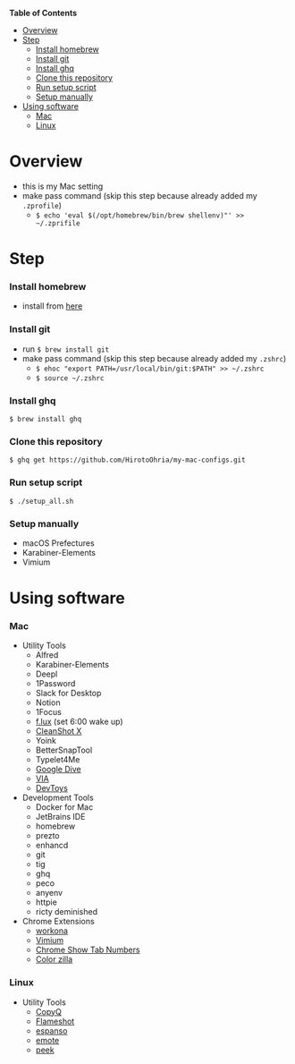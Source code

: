 <!-- START doctoc generated TOC please keep comment here to allow auto update -->
<!-- DON'T EDIT THIS SECTION, INSTEAD RE-RUN doctoc TO UPDATE -->
**Table of Contents**

- [Overview](#overview)
- [Step](#step)
    - [Install homebrew](#install-homebrew)
    - [Install git](#install-git)
    - [Install ghq](#install-ghq)
    - [Clone this repository](#clone-this-repository)
    - [Run setup script](#run-setup-script)
    - [Setup manually](#setup-manually)
- [Using software](#using-software)
    - [Mac](#mac)
    - [Linux](#linux)

<!-- END doctoc generated TOC please keep comment here to allow auto update -->

# Overview

- this is my Mac setting
- make pass command (skip this step because already added my `.zprofile`)
    - `$ echo 'eval $(/opt/homebrew/bin/brew shellenv)"' >> ~/.zprifile`

# Step

### Install homebrew

- install from [here](https://brew.sh/index)

### Install git

- run `$ brew install git`
- make pass command (skip this step because already added my `.zshrc`)
    - `$ ehoc "export PATH=/usr/local/bin/git:$PATH" >> ~/.zshrc`
    - `$ source ~/.zshrc`

### Install ghq

```shell
$ brew install ghq
```

### Clone this repository

```shell
$ ghq get https://github.com/HirotoOhria/my-mac-configs.git
```

### Run setup script

```shell
$ ./setup_all.sh
```

### Setup manually

- macOS Prefectures
- Karabiner-Elements
- Vimium

# Using software

### Mac

- Utility Tools
    - Alfred
    - Karabiner-Elements
    - Deepl
    - 1Password
    - Slack for Desktop
    - Notion
    - 1Focus
    - [f.lux](https://justgetflux.com/) (set 6:00 wake up)
    - [CleanShot X](https://cleanshot.com/)
    - Yoink
    - BetterSnapTool
    - Typelet4Me
    - [Google Dive](https://www.google.com/intl/ja_jp/drive/download/)
    - [VIA](https://github.com/the-via/releases/releases)
    - [DevToys](https://devtoys.app/)
- Development Tools
    - Docker for Mac
    - JetBrains IDE
    - homebrew
    - prezto
    - enhancd
    - git
    - tig
    - ghq
    - peco
    - anyenv
    - httpie
    - ricty deminished
- Chrome Extensions
    - [workona](https://chrome.google.com/webstore/detail/workona-tab-manager/ailcmbgekjpnablpdkmaaccecekgdhlh)
    - [Vimium](https://chrome.google.com/webstore/detail/vimium/dbepggeogbaibhgnhhndojpepiihcmeb)
    - [Chrome Show Tab Numbers](https://chrome.google.com/webstore/detail/chrome-show-tab-numbers/pflnpcinjbcfefgbejjfanemlgcfjbna)
    - [Color zilla](https://chrome.google.com/webstore/detail/colorzilla/bhlhnicpbhignbdhedgjhgdocnmhomnp)

### Linux

- Utility Tools
    - [CopyQ](https://github.com/hluk/CopyQ)
    - [Flameshot](https://github.com/flameshot-org/flameshot)
    - [espanso](https://github.com/espanso/espanso)
    - [emote](https://github.com/tom-james-watson/Emote)
    - [peek](https://github.com/phw/peek)

